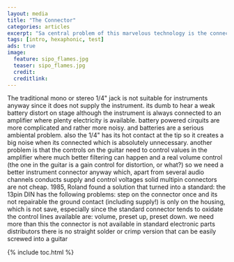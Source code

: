 ```yaml
---
layout: media
title: "The Connector"
categories: articles
excerpt: "Sa central problem of this marvelous technology is the connection between instrument and amplifier"
tags: [intro, hexaphonic, test]
ads: true
image:
  feature: sipo_flames.jpg
  teaser: sipo_flames.jpg
  credit: 
  creditlink: 
---
```


The traditional mono or stereo 1/4" jack is not suitable for instruments anyway since it does not supply the instrument. its dumb to hear a weak battery distort on stage although the instrument is always connected to an amplifier where plenty electricity is available. battery powered cirquits are more complicated and rather more noisy. and batteries are a serious ambiental problem.
also the 1/4" has its hot contact at the tip so it creates a big noise when its connected which is absolutely unnecessary.
another problem is that the controls on the guitar need to control values in the amplifier where much better filtering can happen and a real volume control (the one in the guitar is a gain control for distortion, or what?)
so we need a better instrument connector anyway which, apart from several audio channels conducts supply and control voltages
solid multipin connectors are not cheap. 1985, Roland found a solution that turned into a standard:
the 13pin DIN has the following problems:
step on the connector once and its not repairable
the ground contact (including supply!) is only on the housing, which is not save, especially since the standard connector tends to oxidate
the control lines available are: volume, preset up, preset down. we need more than this
the connector is not available in standard electronic parts distributors
there is no straight solder or crimp version that can be easily screwed into a guitar

{% include toc.html %}

